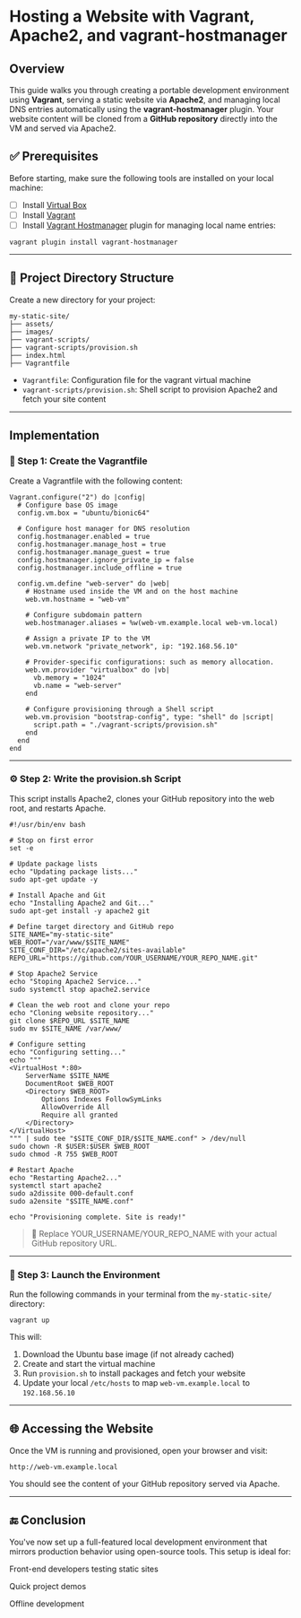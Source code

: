 # Hosting a Website with Vagrant, Apache2, and vagrant-hostmanager

## Overview
This guide walks you through creating a portable development environment using **Vagrant**, serving a static website via **Apache2**, and managing local DNS entries automatically using the **vagrant-hostmanager** plugin. Your website content will be cloned from a **GitHub repository** directly into the VM and served via Apache2.

## ✅ Prerequisites
Before starting, make sure the following tools are installed on your local machine:
- [ ] Install [Virtual Box](https://www.virtualbox.org/wiki/Downloads)
- [ ] Install [Vagrant](https://developer.hashicorp.com/vagrant/install)
- [ ] Install [Vagrant Hostmanager](https://github.com/devopsgroup-io/vagrant-hostmanager) plugin for managing local name entries:
```
vagrant plugin install vagrant-hostmanager
```

---

## 📁 Project Directory Structure
Create a new directory for your project:
```
my-static-site/
├── assets/
├── images/
├── vagrant-scripts/
├── vagrant-scripts/provision.sh
├── index.html
├── Vagrantfile
```
- `Vagrantfile`: Configuration file for the vagrant virtual machine
- `vagrant-scripts/provision.sh`: Shell script to provision Apache2 and fetch your site content

---

## Implementation
### 🔧 Step 1: Create the Vagrantfile
Create a Vagrantfile with the following content:
```
Vagrant.configure("2") do |config|
  # Configure base OS image
  config.vm.box = "ubuntu/bionic64"

  # Configure host manager for DNS resolution 
  config.hostmanager.enabled = true
  config.hostmanager.manage_host = true
  config.hostmanager.manage_guest = true
  config.hostmanager.ignore_private_ip = false
  config.hostmanager.include_offline = true
  
  config.vm.define "web-server" do |web|
    # Hostname used inside the VM and on the host machine
    web.vm.hostname = "web-vm"
    
    # Configure subdomain pattern
    web.hostmanager.aliases = %w(web-vm.example.local web-vm.local)
    
    # Assign a private IP to the VM
    web.vm.network "private_network", ip: "192.168.56.10"
    
    # Provider-specific configurations: such as memory allocation.
    web.vm.provider "virtualbox" do |vb|
      vb.memory = "1024"
      vb.name = "web-server"
    end

    # Configure provisioning through a Shell script
    web.vm.provision "bootstrap-config", type: "shell" do |script|
      script.path = "./vagrant-scripts/provision.sh"
    end
  end
end
```

---

### ⚙️ Step 2: Write the provision.sh Script
This script installs Apache2, clones your GitHub repository into the web root, and restarts Apache.
```
#!/usr/bin/env bash

# Stop on first error
set -e

# Update package lists
echo "Updating package lists..."
sudo apt-get update -y

# Install Apache and Git
echo "Installing Apache2 and Git..."
sudo apt-get install -y apache2 git

# Define target directory and GitHub repo
SITE_NAME="my-static-site"
WEB_ROOT="/var/www/$SITE_NAME"
SITE_CONF_DIR="/etc/apache2/sites-available"
REPO_URL="https://github.com/YOUR_USERNAME/YOUR_REPO_NAME.git"

# Stop Apache2 Service
echo "Stoping Apache2 Service..."
sudo systemctl stop apache2.service

# Clean the web root and clone your repo
echo "Cloning website repository..."
git clone $REPO_URL $SITE_NAME
sudo mv $SITE_NAME /var/www/

# Configure setting
echo "Configuring setting..."
echo """
<VirtualHost *:80>
    ServerName $SITE_NAME
    DocumentRoot $WEB_ROOT
    <Directory $WEB_ROOT>
        Options Indexes FollowSymLinks
        AllowOverride All
        Require all granted
    </Directory>
</VirtualHost>
""" | sudo tee "$SITE_CONF_DIR/$SITE_NAME.conf" > /dev/null
sudo chown -R $USER:$USER $WEB_ROOT
sudo chmod -R 755 $WEB_ROOT

# Restart Apache
echo "Restarting Apache2..."
systemctl start apache2
sudo a2dissite 000-default.conf
sudo a2ensite "$SITE_NAME.conf"

echo "Provisioning complete. Site is ready!"
```
> 🔁 Replace YOUR_USERNAME/YOUR_REPO_NAME with your actual GitHub repository URL.

---

### 🚀 Step 3: Launch the Environment
Run the following commands in your terminal from the `my-static-site/` directory:
```
vagrant up
```
This will:

1. Download the Ubuntu base image (if not already cached)
2. Create and start the virtual machine
3. Run `provision.sh` to install packages and fetch your website
4. Update your local `/etc/hosts` to map `web-vm.example.local` to `192.168.56.10`

---

## 🌐 Accessing the Website
Once the VM is running and provisioned, open your browser and visit:
```
http://web-vm.example.local
```
You should see the content of your GitHub repository served via Apache.

---

## 🔚 Conclusion
You've now set up a full-featured local development environment that mirrors production behavior using open-source tools. This setup is ideal for:

Front-end developers testing static sites

Quick project demos

Offline development


